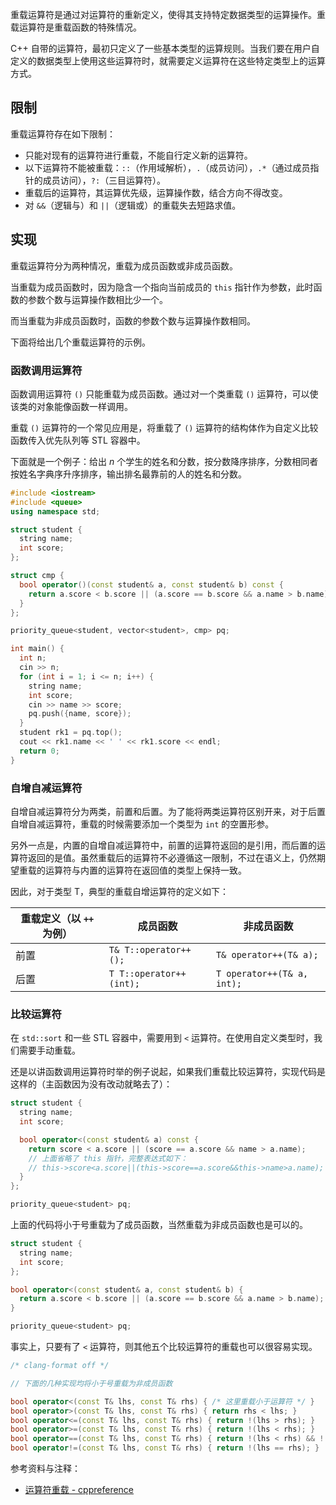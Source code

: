 重载运算符是通过对运算符的重新定义，使得其支持特定数据类型的运算操作。重载运算符是重载函数的特殊情况。

C++ 自带的运算符，最初只定义了一些基本类型的运算规则。当我们要在用户自定义的数据类型上使用这些运算符时，就需要定义运算符在这些特定类型上的运算方式。

## 限制

重载运算符存在如下限制：

- 只能对现有的运算符进行重载，不能自行定义新的运算符。
- 以下运算符不能被重载：`::`（作用域解析），`.`（成员访问），`.*`（通过成员指针的成员访问），`?:`（三目运算符）。
- 重载后的运算符，其运算优先级，运算操作数，结合方向不得改变。
- 对 `&&`（逻辑与）和 `||`（逻辑或）的重载失去短路求值。

## 实现

重载运算符分为两种情况，重载为成员函数或非成员函数。

当重载为成员函数时，因为隐含一个指向当前成员的 `this` 指针作为参数，此时函数的参数个数与运算操作数相比少一个。

而当重载为非成员函数时，函数的参数个数与运算操作数相同。

下面将给出几个重载运算符的示例。

### 函数调用运算符

函数调用运算符 `()` 只能重载为成员函数。通过对一个类重载 `()` 运算符，可以使该类的对象能像函数一样调用。

重载 `()` 运算符的一个常见应用是，将重载了 `()` 运算符的结构体作为自定义比较函数传入优先队列等 STL 容器中。

下面就是一个例子：给出 $n$ 个学生的姓名和分数，按分数降序排序，分数相同者按姓名字典序升序排序，输出排名最靠前的人的姓名和分数。

```cpp
#include <iostream>
#include <queue>
using namespace std;

struct student {
  string name;
  int score;
};

struct cmp {
  bool operator()(const student& a, const student& b) const {
    return a.score < b.score || (a.score == b.score && a.name > b.name);
  }
};

priority_queue<student, vector<student>, cmp> pq;

int main() {
  int n;
  cin >> n;
  for (int i = 1; i <= n; i++) {
    string name;
    int score;
    cin >> name >> score;
    pq.push({name, score});
  }
  student rk1 = pq.top();
  cout << rk1.name << ' ' << rk1.score << endl;
  return 0;
}
```

### 自增自减运算符

自增自减运算符分为两类，前置和后置。为了能将两类运算符区别开来，对于后置自增自减运算符，重载的时候需要添加一个类型为 `int` 的空置形参。

另外一点是，内置的自增自减运算符中，前置的运算符返回的是引用，而后置的运算符返回的是值。虽然重载后的运算符不必遵循这一限制，不过在语义上，仍然期望重载的运算符与内置的运算符在返回值的类型上保持一致。

因此，对于类型 T，典型的重载自增运算符的定义如下：

| 重载定义（以 `++` 为例） | 成员函数                    | 非成员函数                      |
| --------------- | ----------------------- | -------------------------- |
| 前置              | `T& T::operator++();`   | `T& operator++(T& a);`     |
| 后置              | `T T::operator++(int);` | `T operator++(T& a, int);` |

### 比较运算符

在 `std::sort` 和一些 STL 容器中，需要用到 `<` 运算符。在使用自定义类型时，我们需要手动重载。

还是以讲函数调用运算符时举的例子说起，如果我们重载比较运算符，实现代码是这样的（主函数因为没有改动就略去了）：

```cpp
struct student {
  string name;
  int score;

  bool operator<(const student& a) const {
    return score < a.score || (score == a.score && name > a.name);
    // 上面省略了 this 指针，完整表达式如下：
    // this->score<a.score||(this->score==a.score&&this->name>a.name);
  }
};

priority_queue<student> pq;
```

上面的代码将小于号重载为了成员函数，当然重载为非成员函数也是可以的。

```cpp
struct student {
  string name;
  int score;
};

bool operator<(const student& a, const student& b) {
  return a.score < b.score || (a.score == b.score && a.name > b.name);
}

priority_queue<student> pq;
```

事实上，只要有了 `<` 运算符，则其他五个比较运算符的重载也可以很容易实现。

```cpp
/* clang-format off */

// 下面的几种实现均将小于号重载为非成员函数

bool operator<(const T& lhs, const T& rhs) { /* 这里重载小于运算符 */ }
bool operator>(const T& lhs, const T& rhs) { return rhs < lhs; }
bool operator<=(const T& lhs, const T& rhs) { return !(lhs > rhs); }
bool operator>=(const T& lhs, const T& rhs) { return !(lhs < rhs); }
bool operator==(const T& lhs, const T& rhs) { return !(lhs < rhs) && !(lhs > rhs); }
bool operator!=(const T& lhs, const T& rhs) { return !(lhs == rhs); }
```

参考资料与注释：

- [运算符重载 - cppreference](https://zh.cppreference.com/w/cpp/language/operators)
